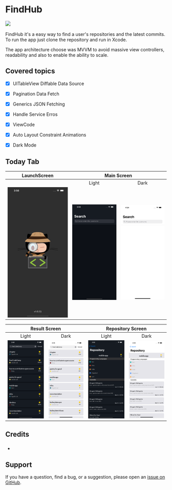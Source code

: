 # FindHub

<img src="https://img.shields.io/badge/Swift-5.3-orange">

FindHub it's a easy way to find a user's repositories and the latest commits.
To run the app just clone the repository and run in Xcode.

The app architecture choose was MVVM to avoid massive view controllers, readability and also to enable the ability to scale.

## Covered topics
- [x] UITableView Diffable Data Source
- [x] Pagination Data Fetch
- [x] Generics JSON Fetching 
- [x] Handle Service Erros
- [x] ViewCode 
- [x] Auto Layout Constraint Animations
- [x] Dark Mode


## Today Tab
<table align="center">
<thead align="center">
  <tr align="center">
    <th colspan=1>LaunchScreen</th>
    <th colspan=2>Main Screen</th>
  </tr>
</thead>
<tbody align="center">
  <tr align="center">
    <td align="center"></td>
    <td align="center">Light</td>
    <td align="center">Dark</td>
  </tr>
  <tr align="center">
    <td align="center"><img src="https://github.com/caioalcn/FindHub/blob/main/Screenshots/launch.png"/></td>
    <td align="center"><img src="https://github.com/caioalcn/FindHub/blob/main/Screenshots/search_dark.png"/></td>
    <td align="center"><img src="https://github.com/caioalcn/FindHub/blob/main/Screenshots/search_light.png"/></td>
  </tr>
</tbody>
</table>

<table align="center">
<thead align="center">
  <tr align="center">
    <th colspan=2>Result Screen</th>
    <th colspan=2>Repository Screen</th>
  </tr>
</thead>
<tbody align="center">
  <tr align="center">
    <td align="center">Light</td>
    <td align="center">Dark</td>
    <td align="center">Light</td>
    <td align="center">Dark</td>
  </tr>
  <tr align="center">
    <td align="center"><img src="https://github.com/caioalcn/FindHub/blob/main/Screenshots/results_dark.png"/></td>
    <td align="center"><img src="https://github.com/caioalcn/FindHub/blob/main/Screenshots/results_light.png"/></td>
    <td align="center"><img src="https://github.com/caioalcn/FindHub/blob/main/Screenshots/repository_dark.png"/></td>
    <td align="center"><img src="https://github.com/caioalcn/FindHub/blob/main/Screenshots/repository_light.png"/></td>
  </tr>
</tbody>
</table>

## Credits
+ #####

## Support

If you have a question, find a bug, or a suggestion, please open an [issue on GitHub](https://github.com/caioalcn/FindHub/issues/new).
